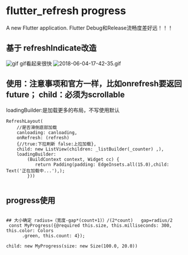# flutter_refresh progress

A new Flutter application.
Flutter Debug和Release流畅度差好远！！！

## 基于 refreshIndicate改造
![gif](https://github.com/While1true/flutter_refresh/blob/master/2018-06-02-15-14-48.gif)
gif看起来很快
![2018-06-04-17-42-35.gif](https://upload-images.jianshu.io/upload_images/6456519-8e40c45f174d2a6b.gif?imageMogr2/auto-orient/strip)
## 使用：注意事项和官方一样，比如onrefresh要返回future； child：必须为scrollable

loadingBuilder:是加载更多的布局，不写使用默认
```
RefreshLayout(
    //是否滑倒底部加载
    canloading: canloading,
    onRefresh: (refresh) 
    {//true:下拉刷新 false:上拉加载},
    child: new ListView(children: _listBuilder(_counter) ,),
    loadingBuilder: 
        (BuildContext context, Widget cc) {
           return Padding(padding: EdgeInsets.all(15.0),child: Text('正在加载中...'),);
        }))
            
```

## progress使用
```

## 大小确定 radius=（宽度-gap*(count+1)）/(2*count)   gap=radius/2
 const MyProgress({@required this.size, this.milliseconds: 300, this.color: Colors
      .green, this.count: 4});

child: new MyProgress(size: new Size(100.0, 20.0))
```
